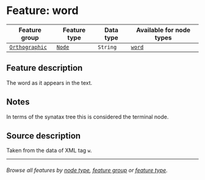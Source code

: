 # Feature: word

Feature group | Feature type | Data type | Available for node types
---  | --- | --- | ---
[`Orthographic`](featuresbygroup.md#orthographic-features) | [`Node`](featuresbyfeaturetype.md#node-features) | `String`  | [`word`](featuresbynodetype.md#word-nodes)

## Feature description 

The word as it appears in the text. 

## Notes
In terms of the synatax tree this is considered the terminal node.

## Source description

Taken from the data of XML tag `w`.

---
###### *Browse all features by [node type](featuresbynodetype.md#readme), [feature group](featuresbygroup.md#readme) or [feature type](featuresbyfeaturetype.md#readme).*
